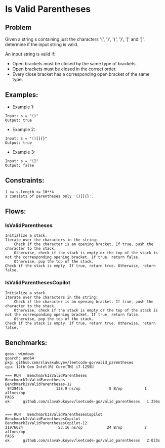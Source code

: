 # Is Valid Parentheses

## Problem
Given a string s containing just the characters '(', ')', '{', '}', '[' and ']', determine if the input string is valid.

An input string is valid if:

- Open brackets must be closed by the same type of brackets.
- Open brackets must be closed in the correct order.
- Every close bracket has a corresponding open bracket of the same type.

## Examples:

* Example 1:
```
Input: s = "()"
Output: true
```

* Example 2:
```
Input: s = "()[]{}"
Output: true
```
* Example 3:
```
Input: s = "(]"
Output: false
```

## Constraints:
```
1 <= s.length <= 10**4
s consists of parentheses only '()[]{}'.
```

## Flows:
### IsValidParentheses
```
Initialize a stack.
Iterate over the characters in the string:
	Check if the character is an opening bracket. If true, push the character to the stack.
	Otherwise, check if the stack is empty or the top of the stack is not the corresponding opening bracket. If true, return false.
	Otherwise, pop the top of the stack.
Check if the stack is empty. If true, return true. Otherwise, return false.
```

### IsValidParenthesesCopilot
```
Initialize a stack.
Iterate over the characters in the string:
	Check if the character is an opening bracket. If true, push the character to the stack.
	Otherwise, check if the stack is empty or the top of the stack is not the corresponding opening bracket. If true, return false.
	Otherwise, pop the top of the stack.
Check if the stack is empty. If true, return true. Otherwise, return false.
```

## Benchmarks:
```
goos: windows
goarch: amd64
pkg: github.com/slavakukuyev/leetcode-go/valid_parentheses
cpu: 12th Gen Intel(R) Core(TM) i7-1255U

=== RUN   BenchmarkIsValidParentheses
BenchmarkIsValidParentheses
BenchmarkIsValidParentheses-12
 8428456               138.9 ns/op             8 B/op          1 allocs/op
PASS
ok      github.com/slavakukuyev/leetcode-go/valid_parentheses   1.356s


=== RUN   BenchmarkIsValidParenthesesCopilot
BenchmarkIsValidParenthesesCopilot
BenchmarkIsValidParenthesesCopilot-12
21976624                53.16 ns/op           24 B/op          2 allocs/op
PASS
ok      github.com/slavakukuyev/leetcode-go/valid_parentheses   2.023s

```
